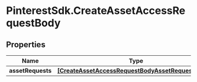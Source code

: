 # PinterestSdk.CreateAssetAccessRequestBody

## Properties

Name | Type | Description | Notes
------------ | ------------- | ------------- | -------------
**assetRequests** | [**[CreateAssetAccessRequestBodyAssetRequestsInner]**](CreateAssetAccessRequestBodyAssetRequestsInner.md) |  | 


